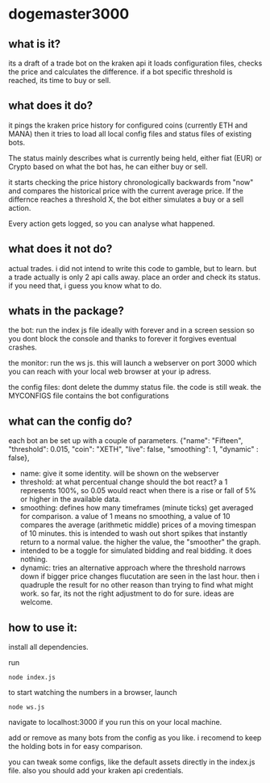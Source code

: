 # dogemaster3000
## what is it?
its a draft of a trade bot on the kraken api
it loads configuration files, checks the price and calculates the difference.
if a bot specific threshold is reached, its time to buy or sell.


## what does it do?
it pings the kraken price history for configured coins (currently ETH and MANA)
then it tries to load all local config files and status files of existing bots.

The status mainly describes what is currently being held, either fiat (EUR) or Crypto
based on what the bot has, he can either buy or sell.

it starts checking the price history chronologically backwards from "now" and compares the historical price with the current average price. If the differnce reaches a threshold X, the bot either simulates a buy or a sell action.

Every action gets logged, so you can analyse what happened.

## what does it not do?
actual trades.
i did not intend to write this code to gamble, but to learn.
but a trade actually is only 2 api calls away. place an order and check its status. 
if you need that, i guess you know what to do.

## whats in the package?

the bot:
run the index js file ideally with forever and in a screen session so you dont block the console and thanks to forever it forgives eventual crashes.

the monitor:
run the ws js. this will launch a webserver on port 3000 which you can reach with your local web browser at your ip adress.

the config files:
dont delete the dummy status file. the code is still weak. the MYCONFIGS file contains the bot configurations

## what can the config do?
each bot an be set up with a couple of parameters.
{"name": "Fifteen", "threshold": 0.015, "coin": "XETH", "live": false, "smoothing": 1, "dynamic" : false},

* name: give it some identity. will be shown on the webserver
* threshold: at what percentual change should the bot react? a 1 represents 100%, so 0.05 would react when there is a rise or fall of 5% or higher in the available data.
* smoothing: defines how many timeframes (minute ticks) get averaged for comparison. a value of 1 means no smoothing, a value of 10 compares the average (arithmetic middle) prices of a moving timespan of 10 minutes. this is intended to wash out short spikes that instantly return to a normal value. the higher the value, the "smoother" the graph.
* intended to be a toggle for simulated bidding and real bidding. it does nothing.
* dynamic: tries an alternative approach where the threshold narrows down if bigger price changes flucutation are seen in the last hour. then i quadruple the result for no other reason than trying to find what might work. so far, its not the right adjustment to do for sure. ideas are welcome.


## how to use it:

install all dependencies. 

run 
````
node index.js 
````
to start watching the numbers in a browser, launch 
````
node ws.js
````

navigate to localhost:3000 if you run this on your local machine.

add or remove as many bots from the config as you like.
i recomend to keep the holding bots in for easy comparison.

you can tweak some configs, like the default assets directly in the index.js file. also you should add your kraken api credentials.

